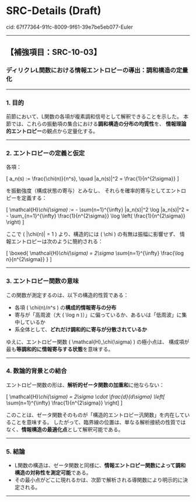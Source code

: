 # SRC-Details (Draft)

cid: 67f77364-91fc-8009-9f61-39e7be5eb077-Euler

---

## 【補強項目：SRC-10-03】

### ディリクレL関数における情報エントロピーの導出：調和構造の定量化

---

### 1. 目的

前節において、L関数の各項が複素調和信号として解釈できることを示した。
本節では、これらの振動項の集合における**調和構造の分布の均質性**を、
**情報理論的エントロピー**の観点から定量化する。

---

### 2. エントロピーの定義と仮定

各項：

\[
a_n(s) := \frac{\chi(n)}{n^s}, \quad |a_n(s)|^2 = \frac{1}{n^{2\sigma}}
\]

を振動強度（構成状態の寄与）とみなし、
それらを確率的寄与としてエントロピーを定義する：

\[
\mathcal{H}_\chi(\sigma) := - \sum_{n=1}^{\infty} |a_n(s)|^2 \log |a_n(s)|^2
= - \sum_{n=1}^{\infty} \frac{1}{n^{2\sigma}} \log \left( \frac{1}{n^{2\sigma}} \right)
\]

ここで \( |\chi(n)| = 1 \) より、構造的には \( \chi \) の有無は振幅に影響せず、
情報エントロピーは次のように簡約される：

\[
\boxed{
\mathcal{H}_\chi(\sigma) = 2\sigma \sum_{n=1}^{\infty} \frac{\log n}{n^{2\sigma}}
}
\]

---

### 3. エントロピー関数の意味

この関数が測定するのは、以下の構造的性質である：

- 各項 \( \chi(n)/n^s \) の**構成的情報寄与の分布**
- 寄与が「高周波（大 \( \log n \)）」に偏っているか、あるいは「低周波」に集中しているか
- 系全体として、**どれだけ調和的に寄与が分散されているか**

ゆえに、エントロピー関数 \( \mathcal{H}_\chi(\sigma) \) の極小点は、
構成項が最も**等調和的に情報寄与する状態**を意味する。

---

### 4. 数論的背景との結合

エントロピー関数の形は、**解析的ゼータ関数の加重和**に他ならない：

\[
\mathcal{H}_\chi(\sigma) = 2\sigma \cdot \frac{d}{d\sigma} \left[ \sum_{n=1}^{\infty} \frac{1}{n^{2\sigma}} \right]
\]

このことは、ゼータ関数そのものが「構造的エントロピー汎関数」を内在していることを意味する。
したがって、臨界線の位置は、単なる解析接続の性質ではなく、**情報構造の最適化点**として解釈可能である。

---

### 5. 結論

- L関数の構造は、ゼータ関数と同様に、**情報エントロピー関数によって調和構造の対称性を測定可能**である。
- その最小点がどこに現れるかは、次節で解析される導関数により明示的に決定される。

---
